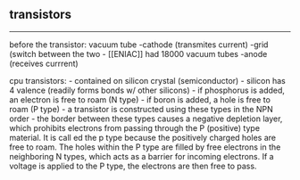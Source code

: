 ## transistors

---

before the transistor: vacuum tube
	-cathode (transmites current)
	-grid (switch between the two
	  - [[ENIAC]] had 18000 vacuum tubes
	-anode (receives currrent)

cpu transistors:
	- contained on silicon crystal (semiconductor)
	- silicon has 4 valence (readily forms bonds w/ other silicons)
		- if phosphorus is added, an electron is free to roam (N type)
		- if boron is added, a hole is free to roam (P type)
	- a transistor is constructed using these types in the NPN order
		- the border between these types causes a negative depletion layer, which prohibits electrons from passing through the P (positive) type material. It is call ed the p type because the positively charged holes are free to roam. The holes within the P type are filled by free electrons in the neighboring N types, which acts as a barrier for incoming electrons. If a voltage is applied to the P type, the electrons are then free to pass.